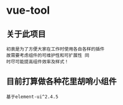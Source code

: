 # vue-tool

## 关于此项目
```
初衷是为了方便大家在工作时使用各自各样的插件 
故需要考虑组件的可维护性和可扩展性 同
时尽可能提高组件效率及样式！
```

## 目前打算做各种花里胡哨小组件
```
基于element-ui^2.4.5
```
